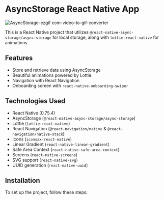 # AsyncStorage React Native App
![AsyncStorage-ezgif com-video-to-gif-converter](https://github.com/user-attachments/assets/c0558323-2c64-4112-b1b5-dc0d742778ee)



This is a React Native project that utilizes `@react-native-async-storage/async-storage` for local storage, along with `lottie-react-native` for animations.

## Features
- Store and retrieve data using AsyncStorage
- Beautiful animations powered by Lottie
- Navigation with React Navigation
- Onboarding screen with `react-native-onboarding-swiper`

## Technologies Used
- React Native (0.75.4)
- AsyncStorage (`@react-native-async-storage/async-storage`)
- Lottie (`lottie-react-native`)
- React Navigation (`@react-navigation/native` & `@react-navigation/native-stack`)
- Icons (`iconsax-react-native`)
- Linear Gradient (`react-native-linear-gradient`)
- Safe Area Context (`react-native-safe-area-context`)
- Screens (`react-native-screens`)
- SVG support (`react-native-svg`)
- UUID generation (`react-native-uuid`)

## Installation
To set up the project, follow these steps:


